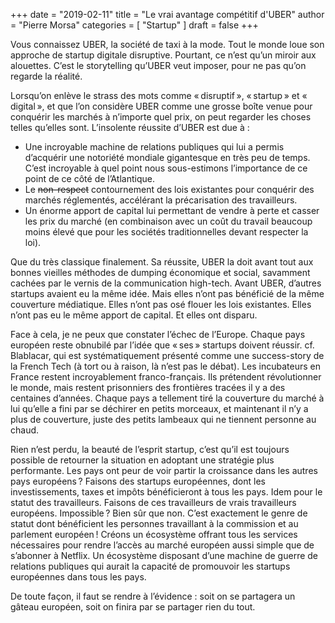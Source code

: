 +++
date        = "2019-02-11"
title       = "Le vrai avantage compétitif d'UBER"
author      = "Pierre Morsa"
categories  = [ "Startup" ]
draft       = false
+++

Vous connaissez UBER, la société de taxi à la mode. Tout le monde loue son approche de startup digitale disruptive. Pourtant, ce n’est qu’un miroir aux alouettes. C’est le storytelling qu’UBER veut imposer, pour ne pas qu’on regarde la réalité.

Lorsqu’on enlève le strass des mots comme « disruptif », « startup » et « digital », et que l’on considère UBER comme une grosse boîte venue pour conquérir les marchés à n’importe quel prix, on peut regarder les choses telles qu’elles sont. L’insolente réussite d’UBER est due à :

* Une incroyable machine de relations publiques qui lui a permis d’acquérir une notoriété mondiale gigantesque en très peu de temps. C’est incroyable à quel point nous sous-estimons l’importance de ce point de ce côté de l’Atlantique.
* Le ~~non-respect~~ contournement des lois existantes pour conquérir des marchés réglementés, accélérant la précarisation des travailleurs.
* Un énorme apport de capital lui permettant de vendre à perte et casser les prix du marché (en combinaison avec un coût du travail beaucoup moins élevé que pour les sociétés traditionnelles devant respecter la loi).

Que du très classique finalement. Sa réussite, UBER la doit avant tout aux bonnes vieilles méthodes de dumping économique et social, savamment cachées par le vernis de la communication high-tech. Avant UBER, d’autres startups avaient eu la même idée. Mais elles n’ont pas bénéficié de la même couverture médiatique. Elles n’ont pas osé flouer les lois existantes. Elles n’ont pas eu le même apport de capital. Et elles ont disparu.

Face à cela, je ne peux que constater l’échec de l’Europe. Chaque pays européen reste obnubilé par l’idée que « ses » startups doivent réussir. cf. Blablacar, qui est systématiquement présenté comme une success-story de la French Tech (à tort ou à raison, là n’est pas le débat). Les incubateurs en France restent incroyablement franco-français. Ils prétendent révolutionner le monde, mais restent prisonniers des frontières tracées il y a des centaines d’années. Chaque pays a tellement tiré la couverture du marché à lui qu’elle a fini par se déchirer en petits morceaux, et maintenant il n’y a plus de couverture, juste des petits lambeaux qui ne tiennent personne au chaud.

Rien n’est perdu, la beauté de l’esprit startup, c’est qu’il est toujours possible de retourner la situation en adoptant une stratégie plus performante. Les pays ont peur de voir partir la croissance dans les autres pays européens ? Faisons des startups européennes, dont les investissements, taxes et impôts bénéficieront à tous les pays. Idem pour le statut des travailleurs. Faisons de ces travailleurs de vrais travailleurs européens. Impossible ? Bien sûr que non. C’est exactement le genre de statut dont bénéficient les personnes travaillant à la commission et au parlement européen ! Créons un écosystème offrant tous les services nécessaires pour rendre l’accès au marché européen aussi simple que de s’abonner à Netflix. Un écosystème disposant d’une machine de guerre de relations publiques qui aurait la capacité de promouvoir les startups européennes dans tous les pays.

De toute façon, il faut se rendre à l’évidence : soit on se partagera un gâteau européen, soit on finira par se partager rien du tout.